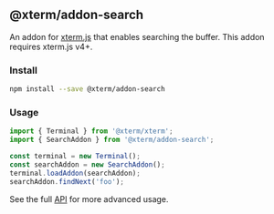 ## @xterm/addon-search

An addon for [xterm.js](https://github.com/xtermjs/xterm.js) that enables searching the buffer. This addon requires xterm.js v4+.

### Install

```bash
npm install --save @xterm/addon-search
```

### Usage

```ts
import { Terminal } from '@xterm/xterm';
import { SearchAddon } from '@xterm/addon-search';

const terminal = new Terminal();
const searchAddon = new SearchAddon();
terminal.loadAddon(searchAddon);
searchAddon.findNext('foo');
```

See the full [API](https://github.com/xtermjs/xterm.js/blob/master/addons/addon-search/typings/addon-search.d.ts) for more advanced usage.
